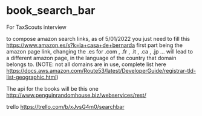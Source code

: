 # book_search_bar
 For TaxScouts interview
 
 to compose amazon search links, as of 5/01/2022 you just need to fill this
 https://www.amazon.es/s?k=la+casa+de+bernarda
 first part being the amazon page link, changing the .es for .com , .fr , .it , .ca , .jp ... will lead to a different amazon page, in the language of the country that domain belongs to.
 (NOTE: not all domains are in use, complete list here https://docs.aws.amazon.com/Route53/latest/DeveloperGuide/registrar-tld-list-geographic.html)
 
The api for the books will be this one http://www.penguinrandomhouse.biz/webservices/rest/

trello   https://trello.com/b/xJvsG4m0/searchbar
